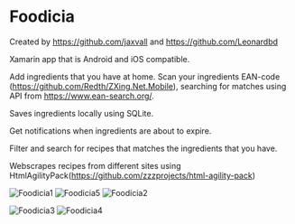 # Foodicia

Created by https://github.com/jaxvall and https://github.com/Leonardbd

Xamarin app that is Android and iOS compatible.

Add ingredients that you have at home.
Scan your ingredients EAN-code (https://github.com/Redth/ZXing.Net.Mobile), searching for matches using API from
https://www.ean-search.org/.

Saves ingredients locally using SQLite.

Get notifications when ingredients are about to expire.

Filter and search for recipes that matches the ingredients that you have.


Webscrapes recipes from different sites using HtmlAgilityPack(https://github.com/zzzprojects/html-agility-pack)

![Foodicia1](https://user-images.githubusercontent.com/47029275/71548806-f389ca80-29b3-11ea-98cf-a39ed1f2cc5a.png)
![Foodicia5](https://user-images.githubusercontent.com/47029275/71548870-c1c53380-29b4-11ea-9d10-fde0101996c8.png)
![Foodicia2](https://user-images.githubusercontent.com/47029275/71548849-7d399800-29b4-11ea-80bc-e913bba34ceb.png)

![Foodicia3](https://user-images.githubusercontent.com/47029275/71548850-83c80f80-29b4-11ea-9690-6993ceaf3bd4.png)
![Foodicia4](https://user-images.githubusercontent.com/47029275/71548853-89255a00-29b4-11ea-93e1-28cb0379148f.png)

